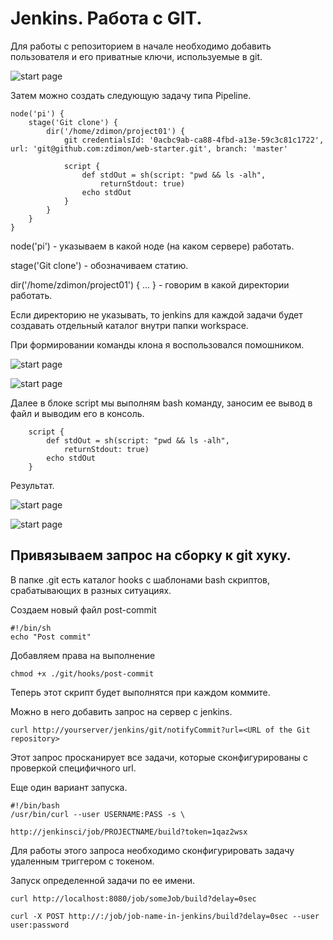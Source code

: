 # Jenkins. Работа с GIT.
     
Для работы с репозиторием в начале необходимо добавить пользователя и его приватные ключи, используемые в git.

![start page]({path-to-subject}/images/24.png)

Затем можно создать следующую задачу типа Pipeline.

    node('pi') {
        stage('Git clone') {
            dir('/home/zdimon/project01') {
                git credentialsId: '0acbc9ab-ca88-4fbd-a13e-59c3c81c1722', url: 'git@github.com:zdimon/web-starter.git', branch: 'master'
            
                script {
                    def stdOut = sh(script: "pwd && ls -alh",
                        returnStdout: true)
                    echo stdOut
                }
            }
        }
    }


node('pi') - указываем в какой ноде (на каком сервере) работать.

stage('Git clone') - обозначиваем статию.

dir('/home/zdimon/project01') { ... } - говорим в какой директории работать.

Если директорию не указывать, то jenkins для каждой задачи будет создавать отдельный каталог внутри папки workspace.

При формировании команды клона я воспользовался помошником.

![start page]({path-to-subject}/images/26.png)

![start page]({path-to-subject}/images/25.png)

Далее в блоке script мы выполням bash команду, заносим ее вывод в файл и выводим его в консоль.

        script {
            def stdOut = sh(script: "pwd && ls -alh",
                returnStdout: true)
            echo stdOut
        }

Результат.

![start page]({path-to-subject}/images/27.png)

![start page]({path-to-subject}/images/28.png)

## Привязываем запрос на сборку к git хуку.

В папке .git есть каталог hooks c шаблонами bash скриптов, срабатывающих в разных ситуациях.

Создаем новый файл post-commit

    #!/bin/sh
    echo "Post commit"

Добавляем права на выполнение

    chmod +x ./git/hooks/post-commit
    
Теперь этот скрипт будет выполнятся при каждом коммите.

Можно в него добавить запрос на сервер с jenkins.

    curl http://yourserver/jenkins/git/notifyCommit?url=<URL of the Git repository>
    
Этот запрос просканирует все задачи, которые сконфигурированы с проверкой специфичного url.

Еще один вариант запуска.

    #!/bin/bash
    /usr/bin/curl --user USERNAME:PASS -s \

    http://jenkinsci/job/PROJECTNAME/build?token=1qaz2wsx
    
Для работы этого запроса необходимо сконфигурировать задачу удаленным триггером с токеном.    
    
Запуск определенной задачи по ее имени.

    curl http://localhost:8080/job/someJob/build?delay=0sec
    
    curl -X POST http://:/job/job-name-in-jenkins/build?delay=0sec --user user:password
    









